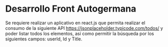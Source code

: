 # Desarrollo Front Autogermana

Se requiere realizar un aplicativo en react.js que permita realizar el consumo de la siguiente API https://jsonplaceholder.typicode.com/todos/ y poder listar todos los elementos, así como permitir la búsqueda por los siguientes campos: userId, Id y Title.